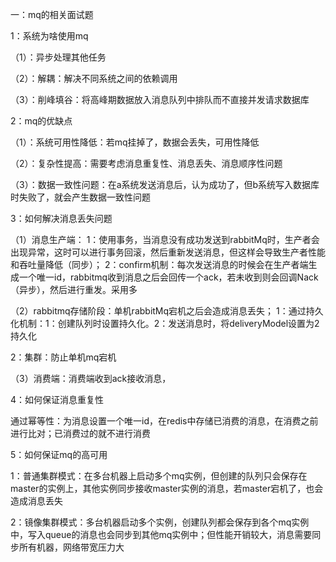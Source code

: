 一：mq的相关面试题

1：系统为啥使用mq

（1）：异步处理其他任务

（2）：解耦：解决不同系统之间的依赖调用

（3）：削峰填谷：将高峰期数据放入消息队列中排队而不直接并发请求数据库

2：mq的优缺点

（1）：系统可用性降低：若mq挂掉了，数据会丢失，可用性降低

（2）：复杂性提高：需要考虑消息重复性、消息丢失、消息顺序性问题

（3）：数据一致性问题：在a系统发送消息后，认为成功了，但b系统写入数据库时失败了，就会产生数据一致性问题

3：如何解决消息丢失问题

（1）消息生产端：
1：使用事务，当消息没有成功发送到rabbitMq时，生产者会出现异常，这时可以进行事务回滚，然后重新发送消息，但这样会导致生产者性能和吞吐量降低（同步）；
2：confirm机制：每次发送消息的时候会在生产者端生成一个唯一id，rabbitmq收到消息之后会回传一个ack，若未收到则会回调Nack（异步），然后进行重发。采用多

（2）rabbitmq存储阶段：单机rabbitMq宕机之后会造成消息丢失；
1：通过持久化机制：1：创建队列时设置持久化。2：发送消息时，将deliveryModel设置为2持久化

2：集群：防止单机mq宕机

（3）消费端：消费端收到ack接收消息，

4：如何保证消息重复性

通过幂等性：为消息设置一个唯一id，在redis中存储已消费的消息，在消费之前进行比对；已消费过的就不进行消费

5：如何保证mq的高可用

1：普通集群模式：在多台机器上启动多个mq实例，但创建的队列只会保存在master的实例上，其他实例同步接收master实例的消息，若master宕机了，也会造成消息丢失

2：镜像集群模式：多台机器启动多个实例，创建队列都会保存到各个mq实例中，写入queue的消息也会同步到其他mq实例中；但性能开销较大，消息需要同步所有机器，网络带宽压力大

